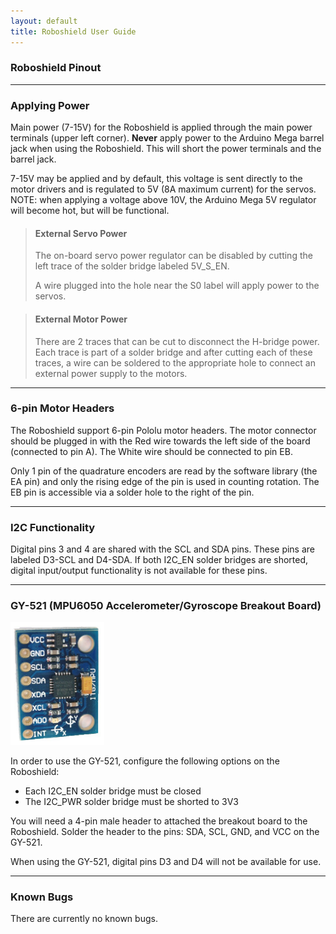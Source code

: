 ```yaml
---
layout: default
title: Roboshield User Guide
---
```



### Roboshield Pinout

---

### Applying Power

Main power (7-15V) for the Roboshield is applied through the main power terminals (upper left corner).  **Never** apply power to the Arduino Mega barrel jack when using the Roboshield.  This will short the power terminals and the barrel jack.

7-15V may be applied and by default, this voltage is sent directly to the motor drivers and is regulated to 5V (8A maximum current) for the servos.  NOTE: when applying a voltage above 10V, the Arduino Mega 5V regulator will become hot, but will be functional.

>#### External Servo Power
>
>The on-board servo power regulator can be disabled by cutting the left trace of the solder bridge labeled 5V_S_EN.
>
>A wire plugged into the hole near the S0 label will apply power to the servos.

>#### External Motor Power
>
>There are 2 traces that can be cut to disconnect the H-bridge power.  Each trace is part of a solder bridge and after cutting each of these traces, a wire can be soldered to the appropriate hole to connect an external power supply to the motors. 

---

### 6-pin Motor Headers

The Roboshield support 6-pin Pololu motor headers.  The motor connector should be plugged in with the Red wire towards the left side of the board (connected to pin A).  The White wire should be connected to pin EB.  

Only 1 pin of the quadrature encoders are read by the software library (the EA pin) and only the rising edge of the pin is used in counting rotation.  The EB pin is accessible via a solder hole to the right of the pin.

---

### I2C Functionality

Digital pins 3 and 4 are shared with the SCL and SDA pins.  These pins are labeled D3-SCL and D4-SDA.  If both I2C_EN solder bridges are shorted, digital input/output functionality is not available for these pins.  

---

### GY-521 (MPU6050 Accelerometer/Gyroscope Breakout Board)

<img src="images/gy-521.jpg" alt="GY-521" style="width: 150px;"/>

In order to use the GY-521, configure the following options on the Roboshield:

* Each I2C_EN solder bridge must be closed
* The I2C_PWR solder bridge must be shorted to 3V3

You will need a 4-pin male header to attached the breakout board to the Roboshield.  Solder the header to the pins: SDA, SCL, GND, and VCC on the GY-521.

When using the GY-521, digital pins D3 and D4 will not be available for use.

---

### Known Bugs

There are currently no known bugs.

